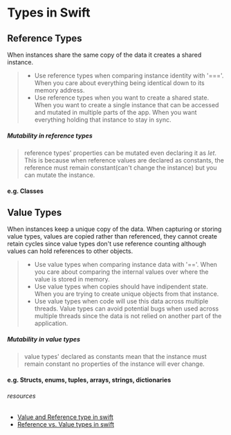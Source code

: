 # Types in Swift


## Reference Types
When instances share the same copy of the data it creates a shared instance.
> - Use reference types when comparing instance identity with '==='. When you care about everything being identical down to its memory address.
> - Use reference types when you want to create a shared state. When you want to create a single instance that can be accessed and mutated in multiple parts of the app. When you want everything holding that instance to stay in sync.

##### Mutability in reference types
> reference types' properties can be mutated even declaring it as *let*. This is because when reference values are declared as constants, the reference must remain constant(can't change the instance) but you can mutate the instance.

#### e.g. Classes


## Value Types
When instances keep a unique copy of the data.
When capturing or storing value types, values are copied rather than referenced, they cannot create retain cycles since value types don't use reference counting although values can hold references to other objects. 
> - Use value types when comparing instance data with '=='. When you care about comparing the internal values over where the value is stored in memory.
> - Use value types when copies should have indipendent state. When you are trying to create unique objects from that instance.
> - Use value types when code will use this data across multiple threads. Value types can avoid potential bugs when used across multiple threads since the data is not relied on another part of the application. 

##### Mutability in value types
> value types' declared as constants mean that the instance must remain constant no properties of the instance will ever change.

#### e.g. Structs, enums, tuples, arrays, strings, dictionaries


###### *resources*
- [Value and Reference type in swift](https://developer.apple.com/swift/blog/?id=10)
- [Reference vs. Value types in swift](https://www.raywenderlich.com/9481-reference-vs-value-types-in-swift)